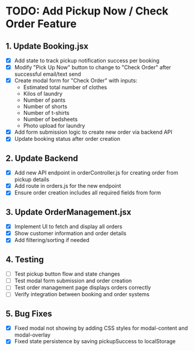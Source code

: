 # TODO: Add Pickup Now / Check Order Feature

## 1. Update Booking.jsx
- [x] Add state to track pickup notification success per booking
- [x] Modify "Pick Up Now" button to change to "Check Order" after successful email/text send
- [x] Create modal form for "Check Order" with inputs:
  - Estimated total number of clothes
  - Kilos of laundry
  - Number of pants
  - Number of shorts
  - Number of t-shirts
  - Number of bedsheets
  - Photo upload for laundry
- [x] Add form submission logic to create new order via backend API
- [x] Update booking status after order creation

## 2. Update Backend
- [x] Add new API endpoint in orderController.js for creating order from pickup details
- [x] Add route in orders.js for the new endpoint
- [x] Ensure order creation includes all required fields from form

## 3. Update OrderManagement.jsx
- [x] Implement UI to fetch and display all orders
- [x] Show customer information and order details
- [x] Add filtering/sorting if needed

## 4. Testing
- [ ] Test pickup button flow and state changes
- [ ] Test modal form submission and order creation
- [ ] Test order management page displays orders correctly
- [ ] Verify integration between booking and order systems

## 5. Bug Fixes
- [x] Fixed modal not showing by adding CSS styles for modal-content and modal-overlay
- [x] Fixed state persistence by saving pickupSuccess to localStorage
